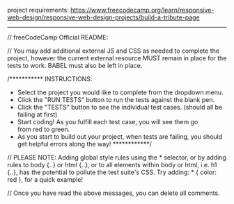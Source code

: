 project requirements: https://www.freecodecamp.org/learn/responsive-web-design/responsive-web-design-projects/build-a-tribute-page

--------------------------------------------

// freeCodeCamp Official README:

// You may add additional external JS and CSS as needed to complete the project, however the current external resource MUST remain in place for the tests to work. BABEL must also be left in place. 

/***********
INSTRUCTIONS:
  - Select the project you would 
    like to complete from the dropdown 
    menu.
  - Click the "RUN TESTS" button to
    run the tests against the blank 
    pen.
  - Click the "TESTS" button to see 
    the individual test cases. 
    (should all be failing at first)
  - Start coding! As you fulfill each
    test case, you will see them go   
    from red to green.
  - As you start to build out your 
    project, when tests are failing, 
    you should get helpful errors 
    along the way!
    ************/

// PLEASE NOTE: Adding global style rules using the * selector, or by adding rules to body {..} or html {..}, or to all elements within body or html, i.e. h1 {..}, has the potential to pollute the test suite's CSS. Try adding: * { color: red }, for a quick example!

// Once you have read the above messages, you can delete all comments. 